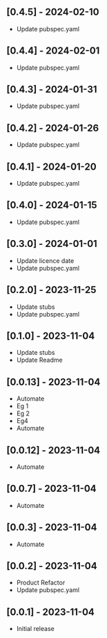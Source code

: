 ## [0.4.5] - 2024-02-10

* Update pubspec.yaml

## [0.4.4] - 2024-02-01

* Update pubspec.yaml

## [0.4.3] - 2024-01-31

* Update pubspec.yaml

## [0.4.2] - 2024-01-26

* Update pubspec.yaml

## [0.4.1] - 2024-01-20

* Update pubspec.yaml

## [0.4.0] - 2024-01-15

* Update pubspec.yaml

## [0.3.0] - 2024-01-01

* Update licence date
* Update pubspec.yaml

## [0.2.0] - 2023-11-25

* Update stubs
* Update pubspec.yaml

## [0.1.0] - 2023-11-04

* Update stubs
* Update Readme

## [0.0.13] - 2023-11-04

* Automate
* Eg 1
* Eg 2
* Eg4
* Automate
 
## [0.0.12] - 2023-11-04

* Automate

## [0.0.7] - 2023-11-04

* Automate

## [0.0.3] - 2023-11-04

* Automate

## [0.0.2] - 2023-11-04

* Product Refactor
* Update pubspec.yaml

## [0.0.1] - 2023-11-04

* Initial release
